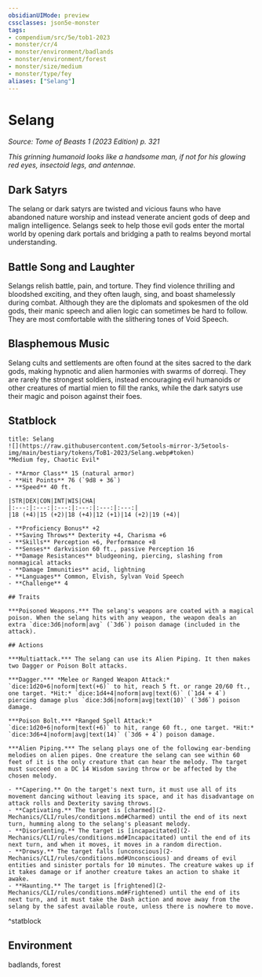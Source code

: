 ```yaml
---
obsidianUIMode: preview
cssclasses: json5e-monster
tags:
- compendium/src/5e/tob1-2023
- monster/cr/4
- monster/environment/badlands
- monster/environment/forest
- monster/size/medium
- monster/type/fey
aliases: ["Selang"]
---
```

# Selang
*Source: Tome of Beasts 1 (2023 Edition) p. 321*  

*This grinning humanoid looks like a handsome man, if not for his glowing red eyes, insectoid legs, and antennae.*

## Dark Satyrs

The selang or dark satyrs are twisted and vicious fauns who have abandoned nature worship and instead venerate ancient gods of deep and malign intelligence. Selangs seek to help those evil gods enter the mortal world by opening dark portals and bridging a path to realms beyond mortal understanding.

## Battle Song and Laughter

Selangs relish battle, pain, and torture. They find violence thrilling and bloodshed exciting, and they often laugh, sing, and boast shamelessly during combat. Although they are the diplomats and spokesmen of the old gods, their manic speech and alien logic can sometimes be hard to follow. They are most comfortable with the slithering tones of Void Speech.

## Blasphemous Music

Selang cults and settlements are often found at the sites sacred to the dark gods, making hypnotic and alien harmonies with swarms of dorreqi. They are rarely the strongest soldiers, instead encouraging evil humanoids or other creatures of martial mien to fill the ranks, while the dark satyrs use their magic and poison against their foes.

## Statblock

```ad-statblock
title: Selang
![](https://raw.githubusercontent.com/5etools-mirror-3/5etools-img/main/bestiary/tokens/ToB1-2023/Selang.webp#token)
*Medium fey, Chaotic Evil*

- **Armor Class** 15 (natural armor)
- **Hit Points** 76 (`9d8 + 36`)
- **Speed** 40 ft.

|STR|DEX|CON|INT|WIS|CHA|
|:---:|:---:|:---:|:---:|:---:|:---:|
|18 (+4)|15 (+2)|18 (+4)|12 (+1)|14 (+2)|19 (+4)|

- **Proficiency Bonus** +2
- **Saving Throws** Dexterity +4, Charisma +6
- **Skills** Perception +6, Performance +8
- **Senses** darkvision 60 ft., passive Perception 16
- **Damage Resistances** bludgeoning, piercing, slashing from nonmagical attacks
- **Damage Immunities** acid, lightning
- **Languages** Common, Elvish, Sylvan Void Speech
- **Challenge** 4

## Traits

***Poisoned Weapons.*** The selang's weapons are coated with a magical poison. When the selang hits with any weapon, the weapon deals an extra `dice:3d6|noform|avg` (`3d6`) poison damage (included in the attack).

## Actions

***Multiattack.*** The selang can use its Alien Piping. It then makes two Dagger or Poison Bolt attacks.

***Dagger.*** *Melee or Ranged Weapon Attack:* `dice:1d20+6|noform|text(+6)` to hit, reach 5 ft. or range 20/60 ft., one target. *Hit:* `dice:1d4+4|noform|avg|text(6)` (`1d4 + 4`) piercing damage plus `dice:3d6|noform|avg|text(10)` (`3d6`) poison damage.

***Poison Bolt.*** *Ranged Spell Attack:* `dice:1d20+6|noform|text(+6)` to hit, range 60 ft., one target. *Hit:* `dice:3d6+4|noform|avg|text(14)` (`3d6 + 4`) poison damage.

***Alien Piping.*** The selang plays one of the following ear-bending melodies on alien pipes. One creature the selang can see within 60 feet of it is the only creature that can hear the melody. The target must succeed on a DC 14 Wisdom saving throw or be affected by the chosen melody.

- **Capering.** On the target's next turn, it must use all of its movement dancing without leaving its space, and it has disadvantage on attack rolls and Dexterity saving throws.  
- **Captivating.** The target is [charmed](2-Mechanics/CLI/rules/conditions.md#Charmed) until the end of its next turn, humming along to the selang's pleasant melody.  
- **Disorienting.** The target is [incapacitated](2-Mechanics/CLI/rules/conditions.md#Incapacitated) until the end of its next turn, and when it moves, it moves in a random direction.  
- **Drowsy.** The target falls [unconscious](2-Mechanics/CLI/rules/conditions.md#Unconscious) and dreams of evil entities and sinister portals for 10 minutes. The creature wakes up if it takes damage or if another creature takes an action to shake it awake.  
- **Haunting.** The target is [frightened](2-Mechanics/CLI/rules/conditions.md#Frightened) until the end of its next turn, and it must take the Dash action and move away from the selang by the safest available route, unless there is nowhere to move.  
```
^statblock

## Environment

badlands, forest